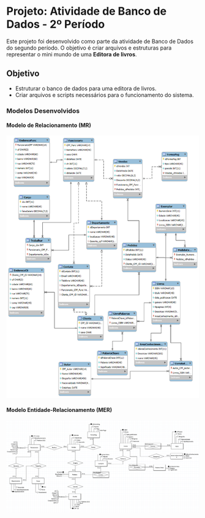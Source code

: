 # Projeto: Atividade de Banco de Dados - 2º Período

Este projeto foi desenvolvido como parte da atividade de Banco de Dados do segundo período. O objetivo é criar arquivos e estruturas para representar o mini mundo de uma **Editora de livros**.

## Objetivo

- Estruturar o banco de dados para uma editora de livros.
- Criar arquivos e scripts necessários para o funcionamento do sistema.

### Modelos Desenvolvidos

#### Modelo de Relacionamento (MR)

![Modelo de Relacionamento](/Modelos/MR--EDITORA.png)

#### Modelo Entidade-Relacionamento (MER)

![Modelo Entidade-Relacionamento](/Modelos/MER-EDITORA.png)


